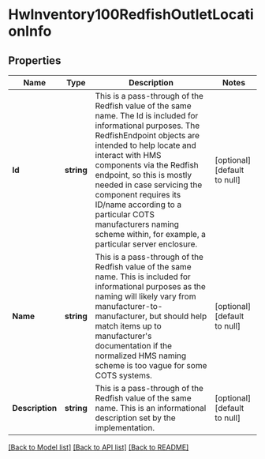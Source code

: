 # HwInventory100RedfishOutletLocationInfo

## Properties
Name | Type | Description | Notes
------------ | ------------- | ------------- | -------------
**Id** | **string** | This is a pass-through of the Redfish value of the same name. The Id is included for informational purposes.  The RedfishEndpoint objects are intended to help locate and interact with HMS components via the Redfish endpoint, so this is mostly needed in case servicing the component requires its ID/name according to a particular COTS manufacturers naming scheme within, for example, a particular server enclosure. | [optional] [default to null]
**Name** | **string** | This is a pass-through of the Redfish value of the same name. This is included for informational purposes as the naming will likely vary from manufacturer-to-manufacturer, but should help match items up to manufacturer&#x27;s documentation if the normalized HMS naming scheme is too vague for some COTS systems. | [optional] [default to null]
**Description** | **string** | This is a pass-through of the Redfish value of the same name. This is an informational description set by the implementation. | [optional] [default to null]

[[Back to Model list]](../README.md#documentation-for-models) [[Back to API list]](../README.md#documentation-for-api-endpoints) [[Back to README]](../README.md)

